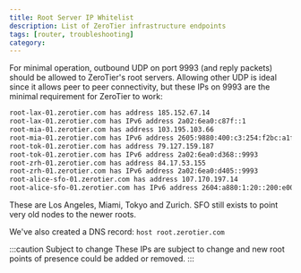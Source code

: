 ```yaml
---
title: Root Server IP Whitelist
description: List of ZeroTier infrastructure endpoints
tags: [router, troubleshooting]
category: 
---
```


For minimal operation, outbound UDP on port 9993 (and reply packets) should be allowed to ZeroTier's root servers. Allowing other UDP is ideal since it allows peer to peer connectivity, but these IPs on 9993 are the minimal requirement for ZeroTier to work:

```sh
root-lax-01.zerotier.com has address 185.152.67.14
root-lax-01.zerotier.com has IPv6 address 2a02:6ea0:c87f::1
root-mia-01.zerotier.com has address 103.195.103.66
root-mia-01.zerotier.com has IPv6 address 2605:9880:400:c3:254:f2bc:a1f7:19
root-tok-01.zerotier.com has address 79.127.159.187
root-tok-01.zerotier.com has IPv6 address 2a02:6ea0:d368::9993
root-zrh-01.zerotier.com has address 84.17.53.155
root-zrh-01.zerotier.com has IPv6 address 2a02:6ea0:d405::9993
root-alice-sfo-01.zerotier.com has address 107.170.197.14
root-alice-sfo-01.zerotier.com has IPv6 address 2604:a880:1:20::200:e001
```

These are Los Angeles, Miami, Tokyo and Zurich. SFO still exists to point very old nodes to the newer roots.

We've also created a DNS record: `host root.zerotier.com`

:::caution Subject to change
These IPs are subject to change and new root points of presence could be added or removed.
:::
